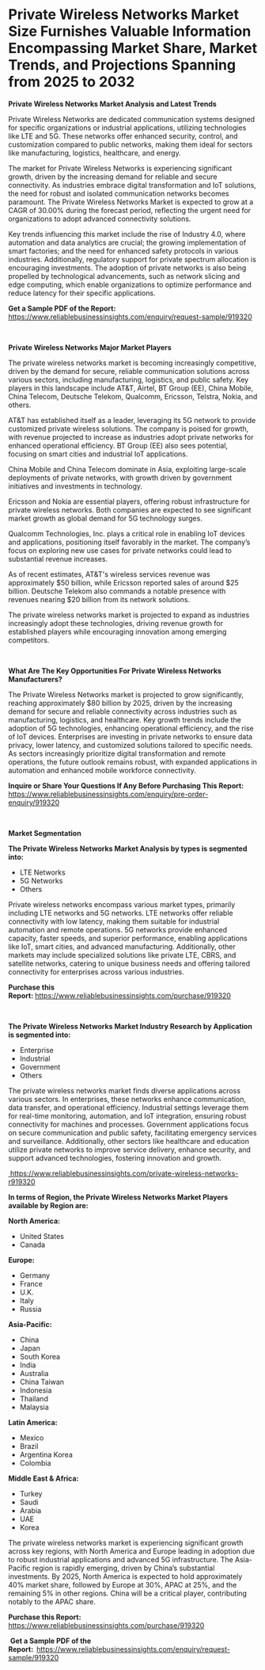 <p><h1>Private Wireless Networks Market Size Furnishes Valuable Information Encompassing Market Share, Market Trends, and Projections Spanning from 2025 to 2032</h1></p><p><strong>Private Wireless Networks Market Analysis and Latest Trends</strong></p>
<p><p>Private Wireless Networks are dedicated communication systems designed for specific organizations or industrial applications, utilizing technologies like LTE and 5G. These networks offer enhanced security, control, and customization compared to public networks, making them ideal for sectors like manufacturing, logistics, healthcare, and energy.</p><p>The market for Private Wireless Networks is experiencing significant growth, driven by the increasing demand for reliable and secure connectivity. As industries embrace digital transformation and IoT solutions, the need for robust and isolated communication networks becomes paramount. The Private Wireless Networks Market is expected to grow at a CAGR of 30.00% during the forecast period, reflecting the urgent need for organizations to adopt advanced connectivity solutions.</p><p>Key trends influencing this market include the rise of Industry 4.0, where automation and data analytics are crucial; the growing implementation of smart factories; and the need for enhanced safety protocols in various industries. Additionally, regulatory support for private spectrum allocation is encouraging investments. The adoption of private networks is also being propelled by technological advancements, such as network slicing and edge computing, which enable organizations to optimize performance and reduce latency for their specific applications.</p></p>
<p><strong>Get a Sample PDF of the Report:&nbsp;</strong> <a href="https://www.reliablebusinessinsights.com/enquiry/request-sample/919320?utm_campaign=1877&utm_medium=2&utm_source=Github&utm_content=ia&utm_term=16042025&utm_id=private-wireless-networks">https://www.reliablebusinessinsights.com/enquiry/request-sample/919320</a></p>
<p>&nbsp;</p>
<p><strong>Private Wireless Networks Major Market Players</strong></p>
<p><p>The private wireless networks market is becoming increasingly competitive, driven by the demand for secure, reliable communication solutions across various sectors, including manufacturing, logistics, and public safety. Key players in this landscape include AT&T, Airtel, BT Group (EE), China Mobile, China Telecom, Deutsche Telekom, Qualcomm, Ericsson, Telstra, Nokia, and others.</p><p>AT&T has established itself as a leader, leveraging its 5G network to provide customized private wireless solutions. The company is poised for growth, with revenue projected to increase as industries adopt private networks for enhanced operational efficiency. BT Group (EE) also sees potential, focusing on smart cities and industrial IoT applications.</p><p>China Mobile and China Telecom dominate in Asia, exploiting large-scale deployments of private networks, with growth driven by government initiatives and investments in technology.</p><p>Ericsson and Nokia are essential players, offering robust infrastructure for private wireless networks. Both companies are expected to see significant market growth as global demand for 5G technology surges.</p><p>Qualcomm Technologies, Inc. plays a critical role in enabling IoT devices and applications, positioning itself favorably in the market. The company’s focus on exploring new use cases for private networks could lead to substantial revenue increases.</p><p>As of recent estimates, AT&T's wireless services revenue was approximately $50 billion, while Ericsson reported sales of around $25 billion. Deutsche Telekom also commands a notable presence with revenues nearing $20 billion from its network solutions.</p><p>The private wireless networks market is projected to expand as industries increasingly adopt these technologies, driving revenue growth for established players while encouraging innovation among emerging competitors.</p></p>
<p>&nbsp;</p>
<p><strong>What Are The Key Opportunities For Private Wireless Networks Manufacturers?</strong></p>
<p><p>The Private Wireless Networks market is projected to grow significantly, reaching approximately $80 billion by 2025, driven by the increasing demand for secure and reliable connectivity across industries such as manufacturing, logistics, and healthcare. Key growth trends include the adoption of 5G technologies, enhancing operational efficiency, and the rise of IoT devices. Enterprises are investing in private networks to ensure data privacy, lower latency, and customized solutions tailored to specific needs. As sectors increasingly prioritize digital transformation and remote operations, the future outlook remains robust, with expanded applications in automation and enhanced mobile workforce connectivity.</p></p>
<p><strong>Inquire or Share Your Questions If Any Before Purchasing This Report:</strong> <a href="https://www.reliablebusinessinsights.com/enquiry/pre-order-enquiry/919320?utm_campaign=1877&utm_medium=2&utm_source=Github&utm_content=ia&utm_term=16042025&utm_id=private-wireless-networks">https://www.reliablebusinessinsights.com/enquiry/pre-order-enquiry/919320</a></p>
<p>&nbsp;</p>
<p><strong>Market Segmentation</strong></p>
<p><strong>The Private Wireless Networks Market Analysis by types is segmented into:</strong></p>
<p><ul><li>LTE Networks</li><li>5G Networks</li><li>Others</li></ul></p>
<p><p>Private wireless networks encompass various market types, primarily including LTE networks and 5G networks. LTE networks offer reliable connectivity with low latency, making them suitable for industrial automation and remote operations. 5G networks provide enhanced capacity, faster speeds, and superior performance, enabling applications like IoT, smart cities, and advanced manufacturing. Additionally, other markets may include specialized solutions like private LTE, CBRS, and satellite networks, catering to unique business needs and offering tailored connectivity for enterprises across various industries.</p></p>
<p><strong>Purchase this Report:&nbsp;</strong><a href="https://www.reliablebusinessinsights.com/purchase/919320?utm_campaign=1877&utm_medium=2&utm_source=Github&utm_content=ia&utm_term=16042025&utm_id=private-wireless-networks">https://www.reliablebusinessinsights.com/purchase/919320</a></p>
<p>&nbsp;</p>
<p><strong>The Private Wireless Networks Market Industry Research by Application is segmented into:</strong></p>
<p><ul><li>Enterprise</li><li>Industrial</li><li>Government</li><li>Others</li></ul></p>
<p><p>The private wireless networks market finds diverse applications across various sectors. In enterprises, these networks enhance communication, data transfer, and operational efficiency. Industrial settings leverage them for real-time monitoring, automation, and IoT integration, ensuring robust connectivity for machines and processes. Government applications focus on secure communication and public safety, facilitating emergency services and surveillance. Additionally, other sectors like healthcare and education utilize private networks to improve service delivery, enhance security, and support advanced technologies, fostering innovation and growth.</p></p>
<p><a href="https://www.reliablebusinessinsights.com/private-wireless-networks-r919320?utm_campaign=1877&utm_medium=2&utm_source=Github&utm_content=ia&utm_term=16042025&utm_id=private-wireless-networks">&nbsp;https://www.reliablebusinessinsights.com/private-wireless-networks-r919320</a></p>
<p><strong>In terms of Region, the Private Wireless Networks Market Players available by Region are:</strong></p>
<p>
    <p> <strong> North America: </strong>
        <ul>
            <li>United States</li>
            <li>Canada</li>
        </ul>
        </p> 
    <p> <strong> Europe: </strong>
        <ul>
            <li>Germany</li>
            <li>France</li>
            <li>U.K.</li>
            <li>Italy</li>
            <li>Russia</li>
        </ul>
        </p> 
    <p> <strong> Asia-Pacific: </strong>
        <ul>
            <li>China</li>
            <li>Japan</li>
            <li>South Korea</li>
            <li>India</li>
            <li>Australia</li>
            <li>China Taiwan</li>
            <li>Indonesia</li>
            <li>Thailand</li>
            <li>Malaysia</li>
        </ul>
        </p> 
    <p> <strong> Latin America: </strong>
        <ul>
            <li>Mexico</li>
            <li>Brazil</li>
            <li>Argentina Korea</li>
            <li>Colombia</li>
        </ul>
        </p> 
    <p> <strong> Middle East & Africa: </strong>
        <ul>
            <li>Turkey</li>
            <li>Saudi</li>
            <li>Arabia</li>
            <li>UAE</li>
            <li>Korea</li>
        </ul>
    </p>
    </p>
<p><p>The private wireless networks market is experiencing significant growth across key regions, with North America and Europe leading in adoption due to robust industrial applications and advanced 5G infrastructure. The Asia-Pacific region is rapidly emerging, driven by China’s substantial investments. By 2025, North America is expected to hold approximately 40% market share, followed by Europe at 30%, APAC at 25%, and the remaining 5% in other regions. China will be a critical player, contributing notably to the APAC share.</p></p>
<p><strong>Purchase this Report: </strong><a href="https://www.reliablebusinessinsights.com/purchase/919320?utm_campaign=1877&utm_medium=2&utm_source=Github&utm_content=ia&utm_term=16042025&utm_id=private-wireless-networks">https://www.reliablebusinessinsights.com/purchase/919320</a></p>
<p>&nbsp;<strong>Get a Sample PDF of the Report:&nbsp;&nbsp;</strong><a href="https://www.reliablebusinessinsights.com/enquiry/request-sample/919320?utm_campaign=1877&utm_medium=2&utm_source=Github&utm_content=ia&utm_term=16042025&utm_id=private-wireless-networks">https://www.reliablebusinessinsights.com/enquiry/request-sample/919320</a></p>
<p><strong></strong></p>
<p><p></p><p></p><p></p></p>